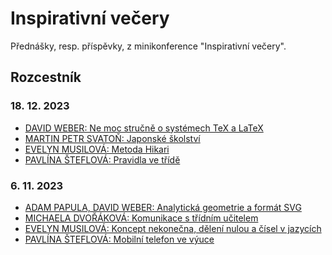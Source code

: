 # Inspirativní večery
Přednášky, resp. příspěvky, z minikonference "Inspirativní večery".

## Rozcestník

### 18. 12. 2023
- [DAVID WEBER: Ne moc stručně o systémech TeX a LaTeX](./Materiály/18-12-2023/D.%20Weber%20-%20Ne%20moc%20stručně%20o%20systému%20(La)TeX/)
- [MARTIN PETR SVATOŇ: Japonské školství](./Materiály/18-12-2023/M.%20P.%20Svatoň%20-%20Japonské%20školství/)
- [EVELYN MUSILOVÁ: Metoda Hikari](./Materiály/18-12-2023/E.%20Musilová%20-%20Metoda%20Hikari/)
- [PAVLÍNA ŠTEFLOVÁ: Pravidla ve třídě](./Materiály/18-12-2023/P.%20Šteflová%20-%20Pravidla%20ve%20třídě/)

### 6. 11. 2023
- [ADAM PAPULA, DAVID WEBER: Analytická geometrie a formát SVG](./Materiály/6-11-2023/D.%20Weber,%20A.%20Papula%20-%20Analytická%20geometrie%20a%20SVG%20grafika/)
- [MICHAELA DVOŘÁKOVÁ: Komunikace s třídním učitelem](./Materiály/6-11-2023/M.%20Dvořáková%20-%20Třídní%20učitel/)
- [EVELYN MUSILOVÁ: Koncept nekonečna, dělení nulou a čísel v jazycích](./Materiály/6-11-2023/E.%20Musilová%20-%20Koncept%20nekonečna,%20dělení%20nulou%20a%20čísel%20v%20jazycích/)
- [PAVLÍNA ŠTEFLOVÁ: Mobilní telefon ve výuce](./Materiály/6-11-2023/P.%20Šteflová%20-%20Mobilní%20telefon%20ve%20výuce/)